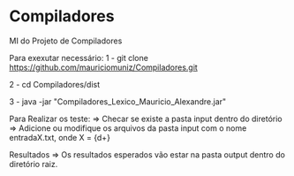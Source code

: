 # Compiladores
 MI do Projeto de Compiladores

Para exexutar necessário:
1 - git clone https://github.com/mauriciomuniz/Compiladores.git

2 - cd Compiladores/dist

3 - java -jar "Compiladores_Lexico_Mauricio_Alexandre.jar" 

Para Realizar os teste:
=> Checar se existe a pasta input dentro do diretório
=> Adicione ou modifique os arquivos da pasta input com o nome 
entradaX.txt, onde X = {d+}

Resultados
=> Os resultados esperados vão estar na pasta output dentro do diretório raiz.
